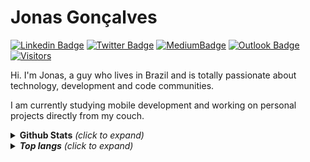 # Jonas Gonçalves

 [![Linkedin Badge](https://img.shields.io/badge/-Linkedin-0077B5?style=flat-square&logo=linkedin&logoColor=white)](https://www.linkedin.com/in/jonas-goncalves-neto/) [![Twitter Badge](https://img.shields.io/badge/-Twitter-1DA1F2?style=flat-square&logo=twitter&logoColor=white)](https://twitter.com/jonasgndev) [![MediumBadge](https://img.shields.io/badge/-Medium-303030?style=flat-square&logo=medium&logoColor=white)](https://medium.com/@jonasgn)  [![Outlook Badge](https://img.shields.io/badge/-j.goncalvesneto@outlook.com-0078D4?style=flat-square&logo=microsoft-outlook&logoColor=white)](mailto:j.goncalvesneto@outlook.com) [![Visitors](https://visitor-badge.glitch.me/badge?page_id=github/jonasGN)](https://github.com/jonasGN)

Hi. I'm Jonas, a guy who lives in Brazil and is totally passionate about technology, development and code communities.

I am currently studying mobile development and working on personal projects directly from my couch.

<details>
<summary><strong>Github Stats</strong> <i>(click to expand)</></summary>
<br/>
<img src="https://github-readme-stats.vercel.app/api?username=jonasGN&show_icons=true&theme=radical&count_private=true&theme=nord">
</details>

<details>
<summary><strong>Top langs</strong> <i>(click to expand)</></summary>
<br/>
<img src="https://github-readme-stats.vercel.app/api/top-langs/?username=quantux&layout=compact">
</details>

